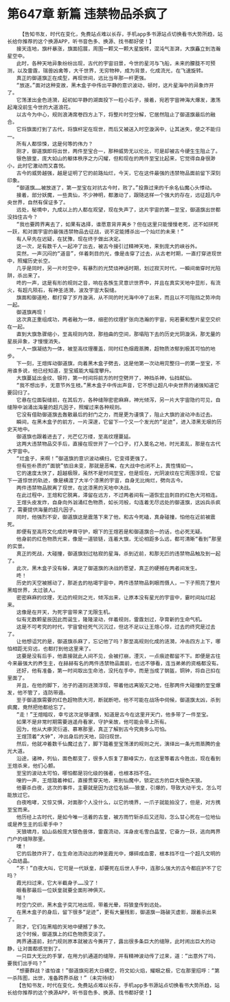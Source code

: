 # 第647章 新篇 违禁物品杀疯了
        【告知书友，时代在变化，免费站点难以长存，手机app多书源站点切换看书大势所趋，站长给你推荐的这个换源APP，听书音色多、换源、找书都好使！】
       接天连地，旗杆暴涨，旗面招展，周围一颗又一颗大星旋转，混沌气澎湃，大旗矗立到浩瀚星空中。
       此时，各种天地异象纷纷出现，古代的宇宙旧景，今世的星河与飞船，未来的朦胧不可预测，以及雷霆，瑞兽凶禽等，大千世界，无穷物种，成为背景，化成流光，在飞速旋转。
       真正的御道旗正在成型，再现世间，远比当年那一杆更强。
       “放逐。”面对这种变故，黑木盒子中传出平静的意识波动，顿时，这片星海中的异象炸开了。
       它荡漾出金色涟漪，起初如平静的湖面投下一粒小石子，接着，宛若宇宙神海大爆发，激荡起淹没前生今世的大道浪花。
       以古今为中心，规则浪涛席卷四方上下，将整片时空分解，它居然阻止了御道旗最后的融合。
       它将旗面打到了古代，将旗杆定在现世，而后又被送入时空漩涡中，让其迷失，使之不能归一。
       所有人都惊悚，这是何等的伟力？
       刚才，御道旗即将出世，两件至宝合一，那种威势无以伦比，可是却被古今硬生生阻止了。
       银色狼皇，庞大如山的躯体秩序之力闪耀，但和现在的两件至宝比起来，它觉得自身很渺小，此时它激动而又喜悦。
       古今的威势越强，越是证明了它的前路灿烂，今天，它在这件最强的违禁物品面前留下深刻印象。
       “御道旗……被放逐了，第一至宝在对抗古今时，败了。”投靠过来的千余名仙魔心头悸动。
       接着，部分妖魔，一些真仙，不少神明，都激动了，跟随这样一个强大的存在，远征超凡中央世界，自然有保证多了。
       远处，秘境中，九成以上的人都在观望，现在失声了，这片宇宙的第一至宝，御道旗出世都没挡住古今？
       “我也要跨界离去了，如果有选择，谁愿意背井离乡？但在这里只能慢慢老死，还不如拼死一跃，和对面宇宙的最强违禁物品去征战，说不定能搏杀出一个灿烂的未来！”
       有人早先在迟疑，在犹豫，现在终于做出决定。
       这一次，足有数千人一起冲了出去，被古今接引过精神天地，来到庞大的峡谷外。
       突然，一声沉闷的“道音”，伴着刺目的光，像是击穿了过去，从古老时期，一直打穿进现世中，照耀历史长空。
       几乎是同时，另一片时空中，有暴烈的光焚烧神话时期，划过寂灭时代，一瞬间凿穿时光陷阱，杀出来了。
       咚的一声，这是有形的规则之音，响在各族生灵意识世界中，并且在真实天地中显形，有流火，有超凡陨石，有神圣涟漪，波及宇宙大裂缝。
       旗面和御道枪，都打穿了岁月漩涡，从不同的时光海中冲了出来，而且以不可阻挡之势冲向一起。
       御道旗再现！
       这次真正重组成功，两者融为一体，细密的纹理扩张向浩瀚的宇宙，宛若要和整片星空交织在一起。
       直到大旗急骤缩小，至高规则内敛，那扭曲的空间，那塌陷下去的历史光阴漩涡，那无量的星辰异象，才慢慢消失。
       一人一旗凝结为一体，被至高纹理覆盖，同时红色烟霞蒸腾，超物质浓郁到极其可怕的地步。
       下一刻，王煊挥动御道旗，向着黑木盒子劈去，这是他第一次动用完整归一的第一至宝，不用谁多说，他已经知道，至宝威能大幅度攀升。
       大旗蔓延出金纹、银符，第一时间将前方的时空劈开了，神挡杀神，仙挡弑仙。
       “我不想出手，无意节外生枝。”黑木盒子中传出声音，它不想让超凡中央世界的诸强知道它要回归了。
       它悬在位面裂缝前，在其后方，各种缝隙密密麻麻，神光倾泻，另一片大宇宙隐约可见，自缝隙中汹涌出海量的超凡因子，照耀过来各种规则。
       它没有借助御道旗去轰散最后的封门之力，而是更为谨慎了，阻止大旗的波动冲击过去。
       瞬间，在黑木盒子的前方，一片深邃，它留下一个又一个发光的“足迹”，进入漆黑无垠的历史天地中。
       御道旗也跟着进去了，光芒亿万缕，至高纹理蔓延。
       这两大违禁物品交手后，直接在现世开了一个口子，打入莫名之地，时光紊乱，那是在古代大宇宙中。
       “烂盒子，来啊！”御道旗的意识波动横扫，它变得更强了。
       但有些朴质的“面貌”依旧未变，那就是恶嘴，在大战中也闭不上，真性情如一。
       它的速度太快了，超越极限，虽然不是时间至宝，但是现在，光阴波纹在它周围浮现，它留下一道惊世的轨迹，像是横渡了大半个漆黑的宇宙，自身无比绚烂，劈向古今。
       两件违禁物品脱离了现世，在这漆黑的天地中决战。
       在此过程中，王煊和它脱离，滞留在远方，不过两者间有一道恢宏且刺目的红色大河相连。
       王煊头皮发炸，自身向外汹涌红色物质，如长河般，勾连着无尽远处的御道旗，这凶兵杀疯了，需要提供海量的超凡因子。
       同时，他强烈不安，御道旗这是震落下来了他，和古今死磕，真身碰撞，怕他在近前被震死。
       即便有至高符文化成的甲胄守护，眼下的王煊若是和御道旗合一的话，也必死无疑。
       他身前的红色物质光束，像是一道锁链，连着大旗，无论相距多么远，都可清晰“看到”那里的实景。
       真正的死战，大碰撞，御道旗划过枯寂的星海，杀到近前，和那无匹的违禁物品触及到一起了。
       此次，黑木盒子没有躲，满足了御道旗的决战的愿望，真正的硬撼在两者间发生。
       咚！
       历史的天空被撼动了，那逝去的枯竭宇宙中，两件违禁物品刺眼而慑人，一下子照亮了整片黑暗世界，太过骇人。
       密密麻麻的纹理，无边的规则之光，倾泻出来，让原本没有星光的宇宙中，霎时间灿烂起来。
       这像是在开天，为死宇宙带来了无限生机。
       似有无数颗星辰因此而诞生，隆隆滚动，伴着规则，雷霆划过，孕育新的生命气机。
       这是不可考究的时代，宇宙曾经死气沉沉过，但这不足以让王煊心惊，过去的终究是过去了。
       让他想诅咒的是，御道旗杀麻了，忘记他了吗？那至高规则化成的涟漪，冲击四方上下，哪怕相距无穷远，也都打到他这里来了。
       这要是没有后手，他直接就此人间不见，会被打崩，湮灭，一点痕迹都留不下。即便是古往今来最强大的养生主，在赫赫有名的两件违禁物品面前，也远不够看，连当弟弟的资格都没有。
       还好，他有准备，第一时间取出生命池，没托在手中，而是当成了钢盔，铜钟，将自己扣在里面了。
       并且，在他的脚下，池子的道则涟漪浮现，带着他远离毁灭之地，任那两件大碰撞的至宝爆发，他不管了，连防带遁。
       至于御道旗需要的红色超物质大河，断就断吧，他不可能在战场中伺候，御道旗太凶，杀到疯魔，竟然把他都给忘了。
       “走！”王煊暗叹，幸亏这次足够谨慎，知道是古今在这里开天门，他多带了一件至宝。
       如果不是非常时期需要逍遥舟看家，守护亲故，他可能会带上所有。
       因为，他从大瘆灵衍道、慕寒那里，真正了解到古今究竟多么可怕。
       王煊顶着“大钟”，冲出身后的天地，回归现世。
       然后，他就冲着数千仙魔过去了，脚下踏着至宝荡漾的规则之光，演绎出一条光雨蒸腾的金光大道。
       沿途，诸神，列仙，面色都变了，很多人恢复了巅峰实力，在这里等着古今胜出，现在看到王煊杀来，他们心颤。
       至宝的波动太可怕，哪怕都是羽化级的强者，也根本挡不住。
       嗖的一声，王煊踏着神虹，直接贯穿天地，来到仙魔中，锁定远方的巨大银色天狼。
       他要杀白夜，这次的事件，主要就是因为这位名妖——狼皇，引爆的，导致大动干戈，怎么可能放过它。
       白夜咆哮，又惊又惧，对面那个人没什么，以它的境界，一爪子就能拍没了，但是，对方携至宝而来。
       他历经上古时代，是如今唯一活着的古皇，被方雨竹斩杀后又还阳，怎么甘心死在一位地仙或是养生主的后辈手中？
       天狼啸月，如山岳般庞大银色兽体，雷霆流动，浑身皮毛雪白晶莹，它奋力一跃，逃向两界门户的缝隙那里。
       噗！
       它的后肢炸开了，在生命池流动出的神圣霞光中，爆碎成血雾，根本挡不住一个超凡文明的心血结晶。
       “不！”白夜大叫，它可是一代妖皇，却要死在后世人手中，连那么强大的古今都庇护不了它吗？
       霞光扫过来，它大半截身子……没了！
       眼看那最后一位妖皇就要全面形神俱灭。
       嗡！
       时空门交织，黑木盒子突兀地出现，带着光晕，将狼皇传到远处。
       在黑木盒子的身后，留下很多“足迹”，更有大量残影，御道旗一路破灭虚影，跟着杀出来了。
       刚才，它们在黑暗的天地中硬撼了多次。
       这个时候，御道旗上的红色物质变淡了。
       两界通道前，封门规则原本就被古今撕开了，露出很多条巨大的缝隙，此时闹出巨大的动静，让对面都感觉到了。
       一只巨大无比的手掌，在用力扒通道的缝隙，并有精神波动传了过来，道：“出意外了吗，要我们出手吗？”
       “想要群战？谁怕谁！”御道旗宛若大日横空，符文如火焰，耀眼之极，它在那里招呼：“第一杀阵图，出世，准备跨界杀敌！”（未完待续）
       【告知书友，时代在变化，免费站点难以长存，手机app多书源站点切换看书大势所趋，站长给你推荐的这个换源APP，听书音色多、换源、找书都好使！】